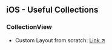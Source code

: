 ## iOS - Useful Collections

### CollectionView
- Custom Layout from scratch: [Link ↗️](https://ioscoachfrank.com/layout-from-scratch.html)
